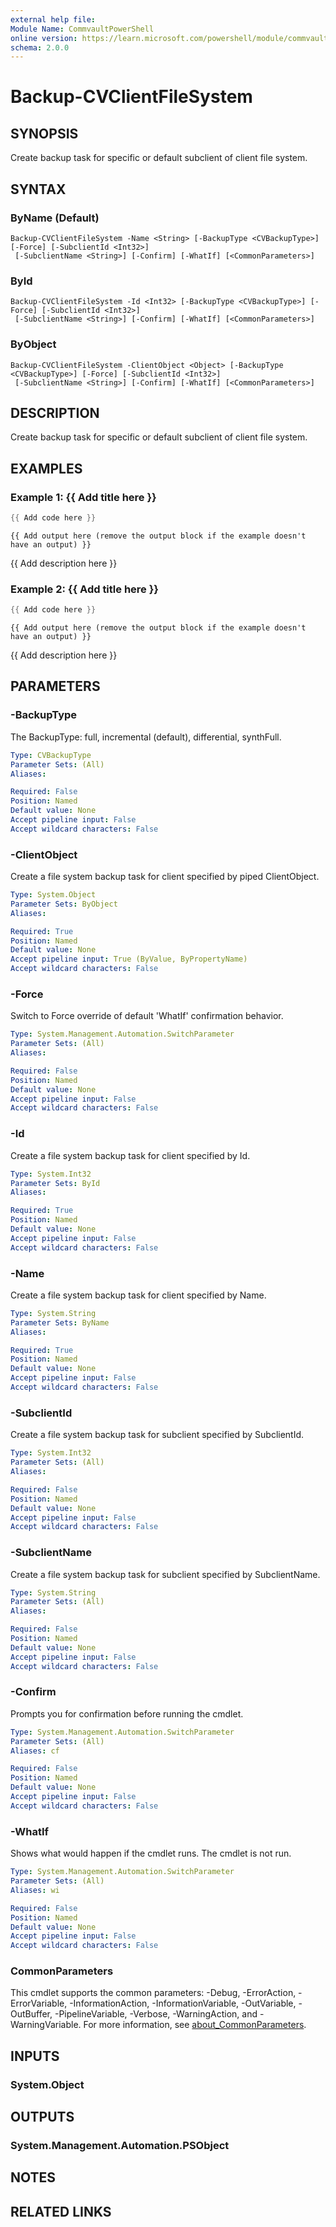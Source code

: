 ```yaml
---
external help file:
Module Name: CommvaultPowerShell
online version: https://learn.microsoft.com/powershell/module/commvaultpowershell/backup-cvclientfilesystem
schema: 2.0.0
---
```


# Backup-CVClientFileSystem

## SYNOPSIS
Create backup task for specific or default subclient of client file system.

## SYNTAX

### ByName (Default)
```
Backup-CVClientFileSystem -Name <String> [-BackupType <CVBackupType>] [-Force] [-SubclientId <Int32>]
 [-SubclientName <String>] [-Confirm] [-WhatIf] [<CommonParameters>]
```

### ById
```
Backup-CVClientFileSystem -Id <Int32> [-BackupType <CVBackupType>] [-Force] [-SubclientId <Int32>]
 [-SubclientName <String>] [-Confirm] [-WhatIf] [<CommonParameters>]
```

### ByObject
```
Backup-CVClientFileSystem -ClientObject <Object> [-BackupType <CVBackupType>] [-Force] [-SubclientId <Int32>]
 [-SubclientName <String>] [-Confirm] [-WhatIf] [<CommonParameters>]
```

## DESCRIPTION
Create backup task for specific or default subclient of client file system.

## EXAMPLES

### Example 1: {{ Add title here }}
```powershell
{{ Add code here }}
```

```output
{{ Add output here (remove the output block if the example doesn't have an output) }}
```

{{ Add description here }}

### Example 2: {{ Add title here }}
```powershell
{{ Add code here }}
```

```output
{{ Add output here (remove the output block if the example doesn't have an output) }}
```

{{ Add description here }}

## PARAMETERS

### -BackupType
The BackupType: full, incremental (default), differential, synthFull.

```yaml
Type: CVBackupType
Parameter Sets: (All)
Aliases:

Required: False
Position: Named
Default value: None
Accept pipeline input: False
Accept wildcard characters: False
```

### -ClientObject
Create a file system backup task for client specified by piped ClientObject.

```yaml
Type: System.Object
Parameter Sets: ByObject
Aliases:

Required: True
Position: Named
Default value: None
Accept pipeline input: True (ByValue, ByPropertyName)
Accept wildcard characters: False
```

### -Force
Switch to Force override of default 'WhatIf' confirmation behavior.

```yaml
Type: System.Management.Automation.SwitchParameter
Parameter Sets: (All)
Aliases:

Required: False
Position: Named
Default value: None
Accept pipeline input: False
Accept wildcard characters: False
```

### -Id
Create a file system backup task for client specified by Id.

```yaml
Type: System.Int32
Parameter Sets: ById
Aliases:

Required: True
Position: Named
Default value: None
Accept pipeline input: False
Accept wildcard characters: False
```

### -Name
Create a file system backup task for client specified by Name.

```yaml
Type: System.String
Parameter Sets: ByName
Aliases:

Required: True
Position: Named
Default value: None
Accept pipeline input: False
Accept wildcard characters: False
```

### -SubclientId
Create a file system backup task for subclient specified by SubclientId.

```yaml
Type: System.Int32
Parameter Sets: (All)
Aliases:

Required: False
Position: Named
Default value: None
Accept pipeline input: False
Accept wildcard characters: False
```

### -SubclientName
Create a file system backup task for subclient specified by SubclientName.

```yaml
Type: System.String
Parameter Sets: (All)
Aliases:

Required: False
Position: Named
Default value: None
Accept pipeline input: False
Accept wildcard characters: False
```

### -Confirm
Prompts you for confirmation before running the cmdlet.

```yaml
Type: System.Management.Automation.SwitchParameter
Parameter Sets: (All)
Aliases: cf

Required: False
Position: Named
Default value: None
Accept pipeline input: False
Accept wildcard characters: False
```

### -WhatIf
Shows what would happen if the cmdlet runs.
The cmdlet is not run.

```yaml
Type: System.Management.Automation.SwitchParameter
Parameter Sets: (All)
Aliases: wi

Required: False
Position: Named
Default value: None
Accept pipeline input: False
Accept wildcard characters: False
```

### CommonParameters
This cmdlet supports the common parameters: -Debug, -ErrorAction, -ErrorVariable, -InformationAction, -InformationVariable, -OutVariable, -OutBuffer, -PipelineVariable, -Verbose, -WarningAction, and -WarningVariable. For more information, see [about_CommonParameters](http://go.microsoft.com/fwlink/?LinkID=113216).

## INPUTS

### System.Object

## OUTPUTS

### System.Management.Automation.PSObject

## NOTES

## RELATED LINKS

